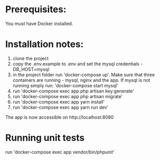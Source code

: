 # Prerequisites:
You must have Docker installed.

# Installation notes:
1. clone the project
2. copy the .env.example to .env and set the mysql credentials - DB_HOST=mysql
3. in the project folder run 'docker-compose up'.
Make sure that three containers are running - mysql, nginx and the app. If mysql is not running simply run:
'docker-compose start mysql'
4. run 'docker-compose exec app php artisan key:generate'
5. run 'docker-compose exec app php artisan migrate'
6. run 'docker-compose exec app yarn install'
7. run 'docker-compose exec app yarn run dev'

The app is now accessible on http://localhost:8080

# Running unit tests
run 'docker-compose exec app vendor/bin/phpunit'
